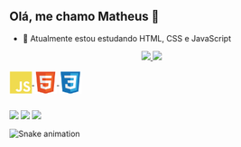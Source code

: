 ## Olá, me chamo Matheus 👋

- 🌱 Atualmente estou estudando HTML, CSS e JavaScript

<div align="center">
  <a href="https://github.com/MatheusMGL">
  <img height="170em" src="https://github-readme-stats.vercel.app/api?username=MatheusMGL&show_icons=true&theme=radical&include_all_commits=true&count_private=true"/>
  <img height="170em" src="https://github-readme-stats.vercel.app/api/top-langs/?username=MatheusMGL&layout=compact&langs_count=7&theme=radical"/>
</div>
  
  <div style="display: inline_block"><br>
  <img align="center" alt="Matheus-Js" height="40" width="40" src="https://raw.githubusercontent.com/devicons/devicon/master/icons/javascript/javascript-plain.svg"/>
  <img align="center" alt="Matheus-HTML" height="40" width="40" src="https://raw.githubusercontent.com/devicons/devicon/master/icons/html5/html5-original.svg"/>
  <img align="center" alt="Matheus-CSS" height="40" width="40" src="https://raw.githubusercontent.com/devicons/devicon/master/icons/css3/css3-original.svg"/>
                             
</div>
    
  ##
 
<div> 
  <a href="https://contate.me/MatheusMGL" target="_blank"><img src="https://img.shields.io/badge/WhatsApp-25D366?style=for-the-badge&logo=whatsapp&logoColor=white" target="_blank"></a>
  <a href="https://www.linkedin.com/in/matheusgomes1/" target="_blank"><img src="https://img.shields.io/badge/-LinkedIn-%230077B5?style=for-the-badge&logo=linkedin&logoColor=white" target="_blank"></a> 
  <a href = "mailto:contatorafaballerini@gmail.com"><img src="https://img.shields.io/badge/Gmail-D14836?style=for-the-badge&logo=gmail&logoColor=white" target="_blank"></a>
 
  ![Snake animation](https://github.com/MatheusMGL/MatheusMGL/blob/output/github-contribution-grid-snake.svg)
 
</div>
